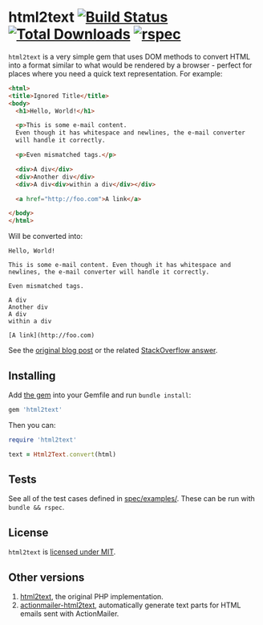 html2text [![Build Status](https://travis-ci.org/soundasleep/html2text_ruby.svg?branch=master)](https://travis-ci.org/soundasleep/html2text_ruby) [![Total Downloads](https://ruby-gem-downloads-badge.herokuapp.com/html2text?type=total&metric=true)](https://rubygems.org/gems/html2text/) [![rspec](https://github.com/gendosu/html2text_ruby/actions/workflows/rspec.yml/badge.svg)](https://github.com/gendosu/html2text_ruby/actions/workflows/rspec.yml)
==============

`html2text` is a very simple gem that uses DOM methods to convert HTML into a format similar to what would be
rendered by a browser - perfect for places where you need a quick text representation. For example:

```html
<html>
<title>Ignored Title</title>
<body>
  <h1>Hello, World!</h1>

  <p>This is some e-mail content.
  Even though it has whitespace and newlines, the e-mail converter
  will handle it correctly.

  <p>Even mismatched tags.</p>

  <div>A div</div>
  <div>Another div</div>
  <div>A div<div>within a div</div></div>

  <a href="http://foo.com">A link</a>

</body>
</html>
```

Will be converted into:

```text
Hello, World!

This is some e-mail content. Even though it has whitespace and newlines, the e-mail converter will handle it correctly.

Even mismatched tags.

A div
Another div
A div
within a div

[A link](http://foo.com)
```

See the [original blog post](http://journals.jevon.org/users/jevon-phd/entry/19818) or the related [StackOverflow answer](http://stackoverflow.com/a/2564472/39531).

## Installing

Add [the gem](https://rubygems.org/gems/html2text) into your Gemfile and run `bundle install`:

```ruby
gem 'html2text'
```

Then you can:

```ruby
require 'html2text'

text = Html2Text.convert(html)
```

## Tests

See all of the test cases defined in [spec/examples/](spec/examples/). These can be run with `bundle && rspec`.

## License

`html2text` is [licensed under MIT](LICENSE.md).

## Other versions

1. [html2text](https://github.com/soundasleep/html2text), the original PHP implementation.
2. [actionmailer-html2text](https://github.com/soundasleep/actionmailer-html2text), automatically generate text parts for HTML emails sent with ActionMailer.
